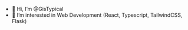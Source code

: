 - 👋 Hi, I’m @GisTypical
- 👀 I’m interested in Web Development (React, Typescript, TailwindCSS, Flask)

<!---
GisTypical/GisTypical is a ✨ special ✨ repository because its `README.md` (this file) appears on your GitHub profile.
You can click the Preview link to take a look at your changes.
--->
